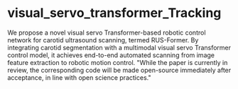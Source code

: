 # visual_servo_transformer_Tracking
We propose a novel visual servo Transformer-based robotic control network for carotid ultrasound scanning, termed RUS-Former. By integrating carotid segmentation with a multimodal visual servo Transformer control model, it achieves end-to-end automated scanning from image feature extraction to robotic motion control.
"While the paper is currently in review, the corresponding code will be made open-source immediately after acceptance, in line with open science practices."
